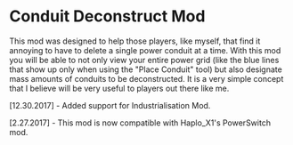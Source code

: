 # Conduit Deconstruct Mod
This mod was designed to help those players, like myself, that find it annoying to have to delete a single power conduit at a time.   With this mod you will be able to not only view your entire power grid (like the blue lines that show up only when using the "Place Conduit" tool) but also designate mass amounts of conduits to be deconstructed.   It is a very simple concept that I believe will be very useful to players out there like me. 

[12.30.2017] - Added support for Industrialisation Mod.

[2.27.2017] - This mod is now compatible with Haplo_X1's PowerSwitch mod.
